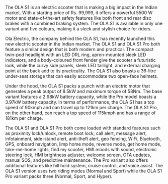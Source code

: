 The OLA S1 is an electric scooter that is making a big impact in the Indian market. With a starting price of Rs. 99,999, it offers a powerful 5500 W motor and state-of-the-art safety features like both front and rear disc brakes with a combined braking system. The OLA S1 is available in only one variant and five colours, making it a sleek and stylish choice for riders.

Ola Electric, the company behind the OLA S1, has recently launched this new electric scooter in the Indian market. The OLA S1 and OLA S1 Pro both feature a similar design that is both modern and practical. The compact twin-pod headlight with an LED DRL ring, apron-mounted sleek LED indicators, and a body-coloured front fender give the scooter a futuristic look, while the curvy side panels, sleek LED taillight, and external charging point at the back add to its practicality. The OLA S1 also boasts a 36-litre under-seat storage that can easily accommodate two open-face helmets.

Under the hood, the OLA S1 packs a punch with an electric motor that generates a peak output of 8.5kW and maximum torque of 58Nm. The base variant features a 2.98kW battery capacity, while the Pro model boasts a 3.97kW battery capacity. In terms of performance, the OLA S1 has a top speed of 90kmph and can travel up to 121km per charge. The OLA S1 Pro, on the other hand, can reach a top speed of 115kmph and has a range of 181km per charge.

The OLA S1 and OLA S1 Pro both come loaded with standard features such as proximity lock/unlock, remote boot lock, call alert, message alert, infotainment, side-stand alert, anti-theft alert, geo fencing, WiFi, Bluetooth, GPS, onboard navigation, limp home mode, reverse mode, get home mode, take-me-home lights, find my scooter, HMI moods with sound, electronic steering lock, HMI brightness adjuster, welcome screen, OTA updates, manual SOS, and predictive maintenance. The Pro variant also offers additional features like hill hold system, cruise control, and voice assist. The OLA S1 version uses two riding modes (Normal and Sport) while the OLA S1 Pro variant packs three (Normal, Sport, and Hyper).